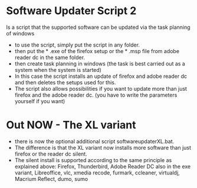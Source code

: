 # Software Updater Script 2
Is a script that the supported software can be updated via the task planning of windows

- to use the script, simply put the script in any folder.
- then put the * .exe of the firefox setup or the * .msp file from adobe reader dc in the same folder.
- then create task planning in windows (the task is best carried out as a system when the system is started)
- In this case the script installs an update of firefox and adobe reader dc and then deletes the setups used for this.
- The script also allows possibilities if you want to update more than just firefox and the adobe reader dc. (you have to write the parameters yourself if you want)

# Out NOW - The XL variant 
- there is now the optional additional script softwareupdaterXL.bat.
- The difference is that the XL variant now installs more software than just firefox or the reader dc silent.
- The silent install is supported according to the same principle as explained above: Firefox, Thunderbird, Adobe Reader DC also in the exe variant, Libreoffice, vlc, xmedia recode, furmark, ccleaner, virtualdj, Macrium Reflect, dumo, sumo